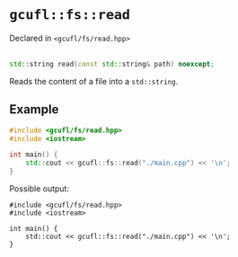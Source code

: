 # `gcufl::fs::read`
Declared in `<gcufl/fs/read.hpp>`
<br/><br/>
```cpp
std::string read(const std::string& path) noexcept;
```
Reads the content of a file into a `std::string`.
## Example
```cpp
#include <gcufl/fs/read.hpp>
#include <iostream>

int main() {
	std::cout << gcufl::fs::read("./main.cpp") << '\n';
}
```
Possible output:
```
#include <gcufl/fs/read.hpp>
#include <iostream>

int main() {
	std::cout << gcufl::fs::read("./main.cpp") << '\n';
}
```

